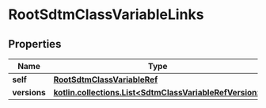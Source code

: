 
# RootSdtmClassVariableLinks

## Properties
| Name | Type | Description | Notes |
| ------------ | ------------- | ------------- | ------------- |
| **self** | [**RootSdtmClassVariableRef**](RootSdtmClassVariableRef.md) |  |  [optional] |
| **versions** | [**kotlin.collections.List&lt;SdtmClassVariableRefVersion&gt;**](SdtmClassVariableRefVersion.md) |  |  [optional] |



